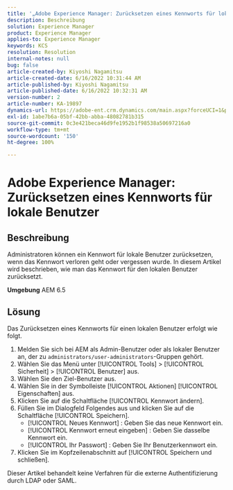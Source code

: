 ```yaml
---
title: '„Adobe Experience Manager: Zurücksetzen eines Kennworts für lokale Benutzer“'
description: Beschreibung
solution: Experience Manager
product: Experience Manager
applies-to: Experience Manager
keywords: KCS
resolution: Resolution
internal-notes: null
bug: false
article-created-by: Kiyoshi Nagamitsu
article-created-date: 6/16/2022 10:31:44 AM
article-published-by: Kiyoshi Nagamitsu
article-published-date: 6/16/2022 10:32:31 AM
version-number: 2
article-number: KA-19897
dynamics-url: https://adobe-ent.crm.dynamics.com/main.aspx?forceUCI=1&pagetype=entityrecord&etn=knowledgearticle&id=d07c5e7f-5fed-ec11-bb3d-000d3a5c4890
exl-id: 1abe7b6a-05bf-42bb-abba-48082781b315
source-git-commit: 0c3e421beca46d9fe1952b1f98538a50697216a0
workflow-type: tm+mt
source-wordcount: '150'
ht-degree: 100%

---
```


# Adobe Experience Manager: Zurücksetzen eines Kennworts für lokale Benutzer

## Beschreibung


Administratoren können ein Kennwort für lokale Benutzer zurücksetzen, wenn das Kennwort verloren geht oder vergessen wurde.
In diesem Artikel wird beschrieben, wie man das Kennwort für den lokalen Benutzer zurücksetzt.

<b>Umgebung</b>
AEM 6.5


## Lösung


Das Zurücksetzen eines Kennworts für einen lokalen Benutzer erfolgt wie folgt.

1. Melden Sie sich bei AEM als Admin-Benutzer oder als lokaler Benutzer an, der zu `administrators/user-administrators`-Gruppen gehört.
2. Wählen Sie das Menü unter [!UICONTROL Tools] > [!UICONTROL Sicherheit] > [!UICONTROL Benutzer] aus.
3. Wählen Sie den Ziel-Benutzer aus.
4. Wählen Sie in der Symbolleiste [!UICONTROL Aktionen] [!UICONTROL Eigenschaften] aus.
5. Klicken Sie auf die Schaltfläche [!UICONTROL Kennwort ändern].
6. Füllen Sie im Dialogfeld Folgendes aus und klicken Sie auf die Schaltfläche [!UICONTROL Speichern].
   - [!UICONTROL Neues Kennwort] : Geben Sie das neue Kennwort ein.
   - [!UICONTROL Kennwort erneut eingeben] : Geben Sie dasselbe Kennwort ein.
   - [!UICONTROL Ihr Passwort] : Geben Sie Ihr Benutzerkennwort ein.
7. Klicken Sie im Kopfzeilenabschnitt auf [!UICONTROL Speichern und schließen].

Dieser Artikel behandelt keine Verfahren für die externe Authentifizierung durch LDAP oder SAML.
